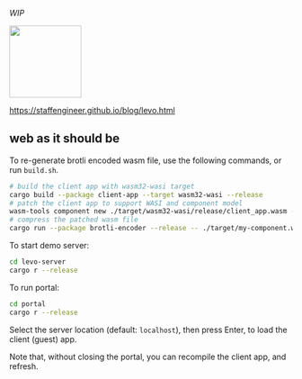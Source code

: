 _WIP_

<img src="https://raw.githubusercontent.com/velostudio/levo/main/levo.png" width="128" />

https://staffengineer.github.io/blog/levo.html

## web as it should be

To re-generate brotli encoded wasm file, use the following commands, or run `build.sh`.

```bash
# build the client app with wasm32-wasi target
cargo build --package client-app --target wasm32-wasi --release
# patch the client app to support WASI and component model
wasm-tools component new ./target/wasm32-wasi/release/client_app.wasm -o ./target/my-component.wasm --adapt ./client-app/wasi_snapshot_preview1.reactor.wasm
# compress the patched wasm file
cargo run --package brotli-encoder --release -- ./target/my-component.wasm ./levo-server/my-component-wasm.br
```

To start demo server:

```bash
cd levo-server
cargo r --release
```

To run portal:

```bash
cd portal
cargo r --release
```

Select the server location (default: `localhost`), then press Enter, to load the client (guest) app.

Note that, without closing the portal, you can recompile the client app, and refresh.
